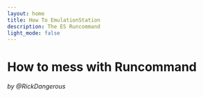 ```yaml
---
layout: home
title: How To EmulationStation
description: The ES Runcommand
light_mode: false
---
```


# How to mess with Runcommand
_by @RickDangerous_

